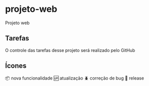 # projeto-web
Projeto web

## Tarefas
O controle das tarefas desse projeto será realizado pelo GitHub

## Ícones
:package: nova funcionalidade
:up: atualização
:beetle: correção de bug
:checkered_flag: release
